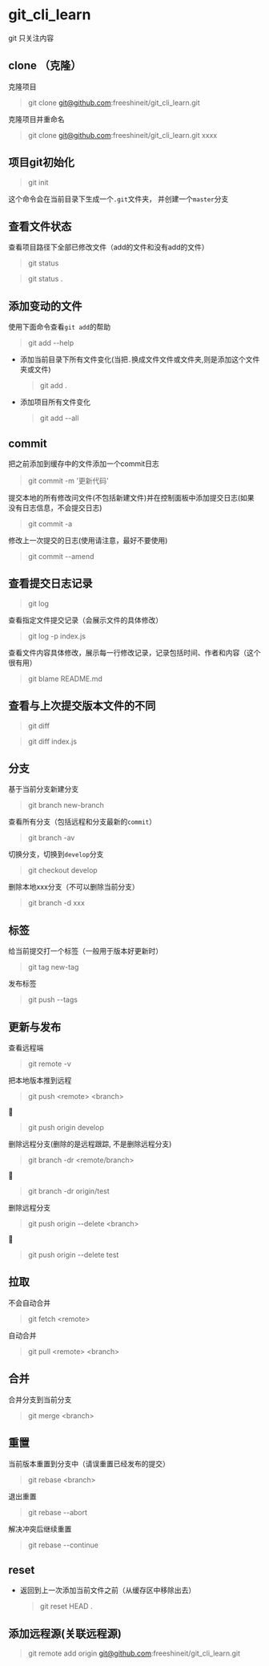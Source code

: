 # git_cli_learn

git 只关注内容

## clone （克隆）

克隆项目

>   git clone git@github.com:freeshineit/git_cli_learn.git

克隆项目并重命名

>   git clone git@github.com:freeshineit/git_cli_learn.git  xxxx

## 项目git初始化 

>   git init

这个命令会在当前目录下生成一个`.git`文件夹， 并创建一个`master`分支

## 查看文件状态

查看项目路径下全部已修改文件（add的文件和没有add的文件）

> git status

> git status .

## 添加变动的文件

使用下面命令查看`git add`的帮助

> git add --help

+   添加当前目录下所有文件变化(当把`.`换成文件文件或文件夹,则是添加这个文件夹或文件)
    >   git add .

+   添加项目所有文件变化
    > git add --all

## commit

把之前添加到缓存中的文件添加一个commit日志

>   git commit -m '更新代码'

提交本地的所有修改问文件(不包括新建文件)并在控制面板中添加提交日志(如果没有日志信息，不会提交日志)

>   git commit -a

修改上一次提交的日志(使用请注意，最好不要使用)

>   git commit --amend


## 查看提交日志记录

>   git log

查看指定文件提交记录（会展示文件的具体修改）
>   git log -p index.js

查看文件内容具体修改，展示每一行修改记录，记录包括时间、作者和内容（这个很有用）
>   git blame README.md

## 查看与上次提交版本文件的不同

>   git diff

>   git diff index.js

## 分支

基于当前分支新建分支
>   git branch new-branch

查看所有分支（包括远程和分支最新的`commit`）
>   git branch -av

切换分支，切换到`develop`分支
>   git checkout develop

删除本地xxx分支（不可以删除当前分支）
>   git branch -d xxx

## 标签

给当前提交打一个标签（一般用于版本好更新时）
>   git tag new-tag

发布标签
>   git push --tags

## 更新与发布

查看远程端
>   git remote -v

把本地版本推到远程
>   git push \<remote\> \<branch\>

🌰

>   git push origin develop

删除远程分支(删除的是远程跟踪, 不是删除远程分支)

>   git branch -dr <remote/branch>

🌰
>   git branch -dr origin/test

删除远程分支
>   git push origin --delete \<branch\>

🌰
>   git push origin --delete test


## 拉取

不会自动合并
>   git fetch \<remote\>

自动合并
>   git pull \<remote\> \<branch\>

## 合并


合并分支到当前分支
>   git merge \<branch\>

## 重置

当前版本重置到分支中（请误重置已经发布的提交）
>   git rebase \<branch\>

退出重置
>   git rebase --abort

解决冲突后继续重置
>   git rebase --continue



## reset

+   返回到上一次添加当前文件之前（从缓存区中移除出去）
    >   git reset HEAD .


## 添加远程源(关联远程源)

>   git remote add origin git@github.com:freeshineit/git_cli_learn.git



    
